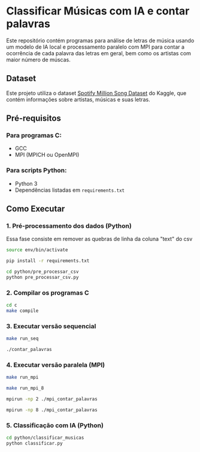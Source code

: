 # Classificar Músicas com IA e contar palavras

Este repositório contém programas para análise de letras de música usando um modelo de IA local e processamento paralelo com MPI para contar a ocorrência de cada palavra das letras em geral, bem como os artistas com maior número de múscas.

## Dataset

Este projeto utiliza o dataset [Spotify Million Song Dataset](https://www.kaggle.com/datasets/notshrirang/spotify-million-song-dataset) do Kaggle, que contém informações sobre artistas, músicas e suas letras.

## Pré-requisitos

### Para programas C:
- GCC
- MPI (MPICH ou OpenMPI)

### Para scripts Python:
- Python 3
- Dependências listadas em `requirements.txt`

## Como Executar

### 1. Pré-processamento dos dados (Python)
Essa fase consiste em remover as quebras de linha da coluna "text" do csv

```bash
source env/bin/activate
```

```bash
pip install -r requirements.txt
```

```bash
cd python/pre_processar_csv
python pre_processar_csv.py
```

### 2. Compilar os programas C

```bash
cd c
make compile
```

### 3. Executar versão sequencial

```bash
make run_seq
```

```bash
./contar_palavras
```

### 4. Executar versão paralela (MPI)

```bash
make run_mpi
```

```bash
make run_mpi_8
```

```bash
mpirun -np 2 ./mpi_contar_palavras
```

```bash
mpirun -np 8 ./mpi_contar_palavras
```

### 5. Classificação com IA (Python)

```bash
cd python/classificar_musicas
python classificar.py
```
